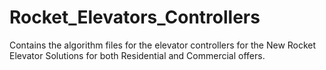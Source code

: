 # Rocket_Elevators_Controllers
Contains the algorithm files for the elevator controllers for the New Rocket Elevator Solutions for both Residential and Commercial offers.
